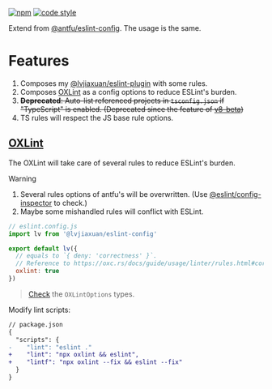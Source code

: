 [![npm](https://img.shields.io/npm/v/@lvjiaxuan/eslint-config)](https://www.npmjs.com/package/@lvjiaxuan/eslint-config)
[![code style](https://antfu.me/badge-code-style.svg)](https://github.com/antfu/eslint-config)

Extend from [@antfu/eslint-config](https://github.com/antfu/eslint-config). The usage is the same.

# Features
1. Composes my [@lvjiaxuan/eslint-plugin](https://github.com/lvjiaxuan/eslint-config/blob/main/packages/eslint-plugin/src/index.ts) with some rules.
2. Composes [OXLint](https://github.com/oxc-project/oxc#-linter) as a config options to reduce ESLint's burden.
3. ~~**Deprecated**: Auto-list referenced projects in `tsconfig.json` if "TypeScript" is enabled. (Deprecated since the feature of [v8-beta](https://typescript-eslint.io/blog/announcing-typescript-eslint-v8-beta/#project-service))~~
4. TS rules will respect the JS base rule options.

## [OXLint](https://github.com/oxc-project/oxc#-linter)

The OXLint will take care of several rules to reduce ESLint's burden.

> [!WARNING]
> 1. Several rules options of antfu's will be overwritten. (Use [@eslint/config-inspector](https://github.com/eslint/config-inspector) to check.)
> 2. Maybe some mishandled rules will conflict with ESLint.

```js
// eslint.config.js
import lv from '@lvjiaxuan/eslint-config'

export default lv({
  // equals to `{ deny: 'correctness' }`.
  // Reference to https://oxc.rs/docs/guide/usage/linter/rules.html#correctness-173 .
  oxlint: true
})
```

> [Check](https://github.com/lvjiaxuan/eslint-config/blob/main/packages/eslint-config/src/types.ts) the `OXLintOptions` types.

Modify lint scripts:
<!-- eslint-skip -->
```diff
// package.json
{
  "scripts": {
-    "lint": "eslint ."
+    "lint": "npx oxlint && eslint",
+    "lintf": "npx oxlint --fix && eslint --fix"
  }
}
```
